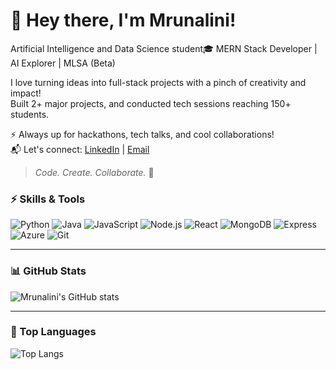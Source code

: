 # 👋 Hey there, I'm Mrunalini!

Artificial Intelligence and Data Science student🎓
MERN Stack Developer | AI Explorer | MLSA (Beta)

I love turning ideas into full-stack projects with a pinch of creativity and impact!  
Built 2+ major projects, and conducted tech sessions reaching 150+ students.

⚡ Always up for hackathons, tech talks, and cool collaborations!  
📬 Let's connect: [LinkedIn](https://www.linkedin.com/in/mrunalini-pachpute/) | [Email](mailto:pachputemrunalini@gmail.com)

> *Code. Create. Collaborate.* 🚀
### ⚡ Skills & Tools
![Python](https://img.shields.io/badge/-Python-3776AB?style=flat&logo=python&logoColor=white)
![Java](https://img.shields.io/badge/-Java-007396?style=flat&logo=java&logoColor=white)
![JavaScript](https://img.shields.io/badge/-JavaScript-F7DF1E?style=flat&logo=javascript&logoColor=black)
![Node.js](https://img.shields.io/badge/-Node.js-339933?style=flat&logo=node.js&logoColor=white)
![React](https://img.shields.io/badge/-React-61DAFB?style=flat&logo=react&logoColor=black)
![MongoDB](https://img.shields.io/badge/-MongoDB-47A248?style=flat&logo=mongodb&logoColor=white)
![Express](https://img.shields.io/badge/-Express-000000?style=flat&logo=express&logoColor=white)
![Azure](https://img.shields.io/badge/-Azure-0078D4?style=flat&logo=microsoft-azure&logoColor=white)
![Git](https://img.shields.io/badge/-Git-F05032?style=flat&logo=git&logoColor=white)

---

### 📊 GitHub Stats
![Mrunalini's GitHub stats](https://github-readme-stats.vercel.app/api?username=MrunaliniPachpute&show_icons=true&theme=radical&count_private=true)

---

### 🚀 Top Languages
![Top Langs](https://github-readme-stats.vercel.app/api/top-langs/?username=MrunaliniPachpute&layout=compact&theme=radical)
